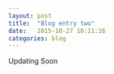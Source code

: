 ```yaml
---
layout: post
title:  "Blog entry two"
date:   2015-10-27 18:11:16
categories: blog
---
```


Updating Soon
